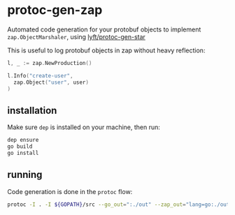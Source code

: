 # protoc-gen-zap

Automated code generation for your protobuf objects to implement `zap.ObjectMarshaler`, using [lyft/protoc-gen-star](https://github.com/lyft/protoc-gen-star)

This is useful to log protobuf objects in zap without heavy reflection:

``` go
l, _ := zap.NewProduction()

l.Info("create-user",
  zap.Object("user", user)
)
```

## installation

Make sure `dep` is installed on your machine, then run:

``` bash
dep ensure
go build
go install
```

## running

Code generation is done in the `protoc` flow:

``` bash
protoc -I . -I ${GOPATH}/src --go_out=":./out" --zap_out="lang=go:./out" test.proto
```
